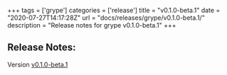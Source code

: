 +++
tags = ['grype']
categories = ['release']
title = "v0.1.0-beta.1"
date = "2020-07-27T14:17:28Z"
url = "docs/releases/grype/v0.1.0-beta.1/"
description = "Release notes for grype v0.1.0-beta.1"
+++

## Release Notes:
Version [v0.1.0-beta.1](https://github.com/anchore/grype/releases/tag/v0.1.0-beta.1)


